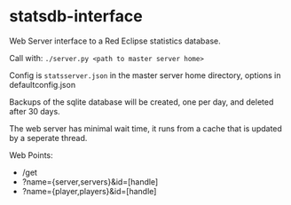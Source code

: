 # statsdb-interface
Web Server interface to a Red Eclipse statistics database.

Call with: `./server.py <path to master server home>`

Config is `statsserver.json` in the master server home directory, options in defaultconfig.json

Backups of the sqlite database will be created, one per day, and deleted after 30 days.

The web server has minimal wait time, it runs from a cache that is updated by a seperate thread.

Web Points:

* /get
 * ?name={server,servers}&id=[handle]
 * ?name={player,players}&id=[handle]
